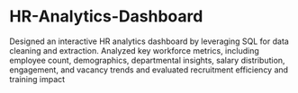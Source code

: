 # HR-Analytics-Dashboard
Designed an interactive HR analytics dashboard by leveraging SQL for data cleaning and extraction. Analyzed key workforce metrics, including employee count, demographics, departmental insights, salary distribution, engagement, and vacancy trends and evaluated recruitment efficiency and training impact
